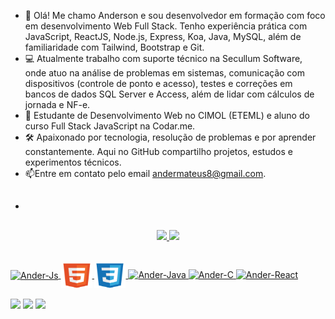 - 👋 Olá! Me chamo Anderson e sou desenvolvedor em formação com foco em desenvolvimento Web Full Stack. Tenho experiência prática com JavaScript, ReactJS, Node.js, Express, Koa, Java, MySQL, além de familiaridade com Tailwind, Bootstrap e Git.
- 💻 Atualmente trabalho com suporte técnico na Secullum Software, onde atuo na análise de problemas em sistemas, comunicação com dispositivos (controle de ponto e acesso), testes e correções em bancos de dados SQL Server e Access, além de lidar com cálculos de jornada e NF-e.
- 🚀 Estudante de Desenvolvimento Web no CIMOL (ETEML) e aluno do curso Full Stack JavaScript na Codar.me.
- 🛠️ Apaixonado por tecnologia, resolução de problemas e por aprender constantemente. Aqui no GitHub compartilho projetos, estudos e experimentos técnicos.
- 📫Entre em contato pelo email andermateus8@gmail.com.
- ##
<div align="center">
  <a href="https://github.com/AndersonFeltes">
  <img height="180em" src="https://github-readme-stats.vercel.app/api?username=AndersonFeltes&show_icons=true&theme=dark&include_all_commits=true&count_private=true"/>
  <img height="180em" src="https://github-readme-stats.vercel.app/api/top-langs/?username=AndersonFeltes&layout=compact&langs_count=7&theme=dark"/>
</div>
  
 <br/>
  
<div style="display: inline_block"><br>
  <img align="center" alt="Ander-Js" height="40" width="50" src="https://cdn.jsdelivr.net/gh/devicons/devicon/icons/javascript/javascript-plain.svg"/>
  <img align="center" alt="Ander-HTML" height="40" width="50" src="https://raw.githubusercontent.com/devicons/devicon/master/icons/html5/html5-original.svg"/>
  <img align="center" alt="Ander-CSS" height="40" width="50" src="https://raw.githubusercontent.com/devicons/devicon/master/icons/css3/css3-original.svg"/>
  <img aling="center" alt="Ander-Java" height="40" width="50" src="https://cdn.jsdelivr.net/gh/devicons/devicon/icons/java/java-original.svg"/ >
  <img aling="center" alt="Ander-C" height="40" width="50" src="https://cdn.jsdelivr.net/gh/devicons/devicon/icons/c/c-original.svg" />
  <img aling="center" alt="Ander-React" height="40" width="50" src="https://cdn.jsdelivr.net/gh/devicons/devicon/icons/react/react-original.svg" />
</div>

<br/>  

<div>
  <a href="https://instagram.com/feltes_anderson7" target="_blank"><img src="https://img.shields.io/badge/-Instagram-%23E4405F?style=for-the-badge&logo=instagram&logoColor=white" target="_blank"></a>
  <a href = "andermateus8@gmail.com"><img src="https://img.shields.io/badge/-Gmail-%23333?style=for-the-badge&logo=gmail&logoColor=white" target="_blank"></a>
  <a href="https://www.linkedin.com/in/anderson-feltes-5370a3213" target="_blank"><img src="https://img.shields.io/badge/-LinkedIn-%230077B5?style=for-the-badge&logo=linkedin&logoColor=white" target="_blank"></a> 
 
</div>
